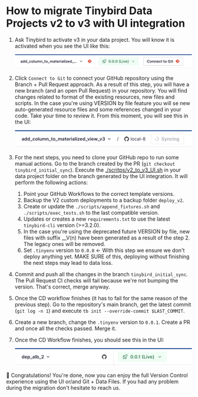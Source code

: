 # How to migrate Tinybird Data Projects v2 to v3 with UI integration

1. Ask Tinybird to activate v3 in your data project. You will know it is activated when you see the UI like this:

    <img src="./img/1.png" alt="UI not connected to Git yet" title="UI not connected to Git yet" width="600">


2. Click `Connect to Git` to connect your GitHub repository using the Branch + Pull Request approach. As a result of this step, you will have a new branch (and an open Pull Request) in your repository. You will find changes related to format of the existing resources, new files and scripts. In the case you're using VERSION by file feature you will se new auto-generated resource files and some references changed in your code. Take your time to review it.
From this moment, you will see this in the UI:

    <img src="./img/2.png" alt="Connection in progress" title="Connection in progress" width="600">


3. For the next steps, you need to clone your GitHub repo to run some manual actions. 
   Go to the branch created by the PR (`git checkout tinybird_initial_sync`). Execute the [./scritps/v2_to_v3_UI.sh](./scripts/v2_to_v3_UI.sh) in your data project folder on the branch generated by the UI integration. It will perform the following actions:

   1. Point your GitHub Workflows to the correct template versions.
   2. Backup the V2 custom deployments to a backup folder `deploy_v2`.
   3. Create or update the `./scripts/append_fixtures.sh` and `./scripts/exec_tests.sh` to the last compatible version.
   4. Updates or creates a new `requirements.txt` to use the latest `tinybird-cli` version (>=3.2.0).
   5. In the case you're using the deprecated future VERSION by file, new files with suffix __V(n) have been generated as a result of the step 2. The legacy ones will be removed.
   6. Set `.tinyenv` version to `0.0.0` <- With this step we ensure we don't deploy anything yet. MAKE SURE of this, deploying without finishing the next steps may lead to data loss.

4. Commit and push all the changes in the branch `tinybird_initial_sync`. The Pull Request CI checks will fail because we're not bumping the version. That's correct, merge anyway. 
   
5. Once the CD workflow finishes (it has to fail for the same reason of the previous step). Go to the repository's main branch, get the latest commit (`git log -n 1`) and execute `tb init --override-commit $LAST_COMMIT`.

6. Create a new branch, change the `.tinyenv` version to `0.0.1`. Create a PR and once all the checks passed. Merge it.

7. Once the CD Workflow finishes, you should see this in the UI:

    <img src="./img/3.png" alt="UI connected to Git" title="Ui connected to Git" width="600">


🎉 Congratulations! You're done, now you can enjoy the full Version Control experience using the UI or/and Git + Data Files. 
If you had any problem during the migration don't hesitate to reach us.

